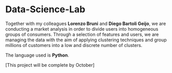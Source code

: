 # Data-Science-Lab

Together with my colleagues **Lorenzo Bruni** and **Diego Bartoli Geijo**, we are conducting a market analysis in order to divide users into homogeneous groups of consumers. Through a selection of features and users, we are managing the data with the aim of applying clustering techniques and group millions of customers into a low and discrete number of clusters.

The language used is **Python**.

[This project will be complete by October]
